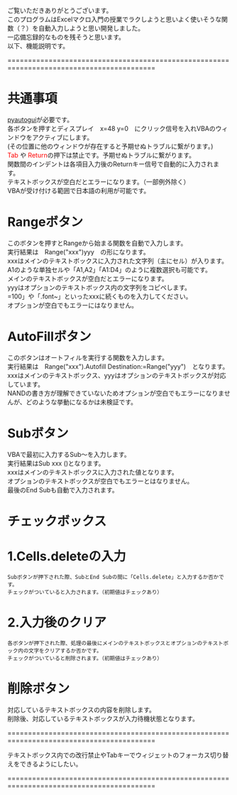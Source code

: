ご覧いただきありがとうございます。<br>
このプログラムはExcelマクロ入門の授業でラクしようと思いよく使いそうな関数（？）を自動入力しようと思い開発しました。<br>
一応備忘録的なものを残そうと思います。<br>
以下、機能説明です。<br>

==========================================================================================
# 共通事項
<a href=https://github.com/asweigart/pyautogui>pyautogui</a>が必要です。<br>
各ボタンを押すとディスプレイ　x=48 y=0　にクリック信号を入れVBAのウィンドウをアクティブにします。<br>
(その位置に他のウィンドウが存在すると予期せぬトラブルに繋がります。)<br>
<font color="Red">Tab</font> や <font color="Red">Return</font>の押下は禁止です。予期せぬトラブルに繋がります。<br>
関数間のインデントは各項目入力後のReturnキー信号で自動的に入力されます。<br>
テキストボックスが空白だとエラーになります。（一部例外除く）<br>
VBAが受け付ける範囲で日本語の利用が可能です。<br>


# Rangeボタン
このボタンを押すとRangeから始まる関数を自動で入力します。<br>
実行結果は　Range("xxx")yyy　の形になります。<br>
xxxはメインのテキストボックスに入力された文字列（主にセル）が入ります。
A1のような単独セルや「A1,A2」「A1:D4」のように複数選択も可能です。<br>
メインのテキストボックスが空白だとエラーになります。<br>
yyyはオプションのテキストボックス内の文字列をコピペします。<br>
=100」や「.font~」といったxxxに続くものを入力してください。<br>
オプションが空白でもエラーにはなりません。<br>

# AutoFillボタン
このボタンはオートフィルを実行する関数を入力します。<br>
実行結果は　Range("xxx").Autofill Destination:=Range("yyy")　となります。<br>
xxxはメインのテキストボックス、yyyはオプションのテキストボックスが対応しています。<br>
NANDの書き方が理解できていないためオプションが空白でもエラーになりませんが、どのような挙動になるかは未検証です。<br>

# Subボタン
VBAで最初に入力するSub～を入力します。<br>
実行結果はSub xxx ()となります。<br>
xxxはメインのテキストボックスに入力された値となります。<br>
オプションのテキストボックスが空白でもエラーとはなりません。<br>
最後のEnd Subも自動で入力されます。<br>

# チェックボックス
# 1.Cells.deleteの入力
    Subボタンが押下された際、SubとEnd Subの間に「Cells.delete」と入力するか否かです。
    チェックがついていると入力されます。（初期値はチェックあり）
# 2.入力後のクリア
    各ボタンが押下された際、処理の最後にメインのテキストボックスとオプションのテキストボック内の文字をクリアするか否かです。
    チェックがついていると削除されます。（初期値はチェックあり）

# 削除ボタン
対応しているテキストボックスの内容を削除します。<br>
 削除後、対応しているテキストボックスが入力待機状態となります。

==========================================================================================

テキストボックス内での改行禁止やTabキーでウィジェットのフォーカス切り替えをできるようにしたい。

==========================================================================================
